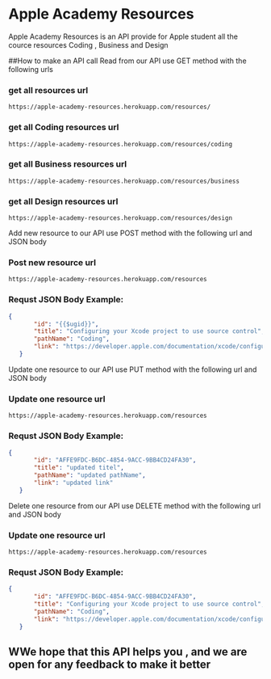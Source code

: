# Apple Academy Resources

 Apple Academy Resources is an API provide for Apple student all the cource resources Coding , Business and Design
 
 ##How to make an API call
 Read from our API use GET method with the following urls
 
 ### get all resources url
 ```url
 https://apple-academy-resources.herokuapp.com/resources/
 ```
  ### get all Coding resources url
 ```url
 https://apple-academy-resources.herokuapp.com/resources/coding
 ```
   ### get all Business resources url
 ```url
 https://apple-academy-resources.herokuapp.com/resources/business
 ```
   ### get all Design resources url
 ```url
 https://apple-academy-resources.herokuapp.com/resources/design
 ```
 
 
Add new resource to our API use POST method with the following url and JSON body

 ### Post new resource url
 ```url
 https://apple-academy-resources.herokuapp.com/resources
 ```
 ### Requst JSON Body Example:
 ```json
 {
        "id": "{{$ugid}}",
        "title": "Configuring your Xcode project to use source control",
        "pathName": "Coding",
        "link": "https://developer.apple.com/documentation/xcode/configuring-your-xcode-project-to-use-source-control"
    }
 ```
 
 
 Update one resource to our API use PUT method with the following url and JSON body

 ### Update one resource url
 ```url
 https://apple-academy-resources.herokuapp.com/resources
 ```
 ### Requst JSON Body Example:
 ```json
 {
        "id": "AFFE9FDC-B6DC-4854-9ACC-9BB4CD24FA30",
        "title": "updated titel",
        "pathName": "updated pathName",
        "link": "updated link"
    }
 ```
 
  Delete one resource from our API use DELETE method with the following url and JSON body

 ### Update one resource url
 ```url
 https://apple-academy-resources.herokuapp.com/resources
 ```
 ### Requst JSON Body Example:
 ```json
 {
        "id": "AFFE9FDC-B6DC-4854-9ACC-9BB4CD24FA30",
        "title": "Configuring your Xcode project to use source control",
        "pathName": "Coding",
        "link": "https://developer.apple.com/documentation/xcode/configuring-your-xcode-project-to-use-source-control"
    }
 ```
 
 ## WWe hope that this API helps you , and we are open for any feedback to make it better
 
